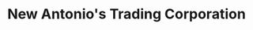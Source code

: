 ---
title: "New Antonio's Trading Corporation"
url: /batangas-city/new-antonios-trading-corporation/
shop: Eisenwaren
---